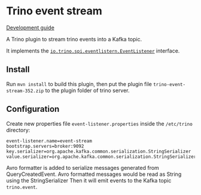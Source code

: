 # Trino event stream

[Development guide](DEVELOPMENT.md)

A Trino plugin to stream trino events into a Kafka topic.

It implements the [`io.trino.spi.eventlistern.EventListener`](https://github.com/trinodb/trino/blob/f6422d04663ab011d3ddb831ed16dec02659c47e/core/trino-spi/src/main/java/io/trino/spi/eventlistener/EventListener.java) interface.

## Install

Run `mvn install` to build this plugin, then put the plugin file
`trino-event-stream-352.zip` to the plugin folder of trino server.

## Configuration

Create new properties file `event-listener.properties` inside the `/etc/trino` directory:

```
event-listener.name=event-stream
bootstrap.servers=broker:9092
key.serializer=org.apache.kafka.common.serialization.StringSerializer
value.serializer=org.apache.kafka.common.serialization.StringSerializer
```

Avro formatter is added to serialize messages generated from QueryCreatedEvent. Avro formatted messages would be read as String using the StringSerializer
Then it will emit events to the Kafka topic `trino.event`.

